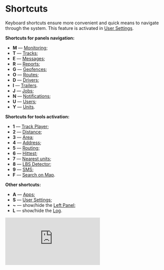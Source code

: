 # Shortcuts



Keyboard shortcuts ensure more convenient and quick means to navigate through the system. This feature is activated in [User Settings](https://docs.wialon.com/en/hosting/user/set/general).

**Shortcuts for panels navigation:**

* **M** — [Monitoring](https://docs.wialon.com/en/hosting/user/monitor/monitor);
* **T** — [Tracks](https://docs.wialon.com/en/hosting/user/tracks/tracks);
* **E** — [Messages](https://docs.wialon.com/en/hosting/user/msg/msg);
* **R** — [Reports](https://docs.wialon.com/en/hosting/user/reports/reports);
* **G** — [Geofences](https://docs.wialon.com/en/hosting/user/geo/geo);
* **O** — [Routes](https://docs.wialon.com/en/hosting/user/routes/routes);
* **D** — [Drivers](https://docs.wialon.com/en/hosting/user/drivers/drivers);
* **I** — [Trailers](https://docs.wialon.com/en/hosting/user/trailers/trailers).
* **J** — [Jobs](https://docs.wialon.com/en/hosting/user/jobs/jobs);
* **N** — [Notifications](https://docs.wialon.com/en/hosting/user/notify/notify);
* **U** — [Users](https://docs.wialon.com/en/hosting/user/users/users);
* **Y** — [Units](https://docs.wialon.com/en/hosting/user/units/units).

**Shortcuts for tools activation:**

* **1** — [Track Player](https://docs.wialon.com/en/hosting/user/tools/player);
* **2** — [Distance](https://docs.wialon.com/en/hosting/user/tools/distance);
* **3** — [Area](https://docs.wialon.com/en/hosting/user/tools/area);
* **4** — [Address](https://docs.wialon.com/en/hosting/user/tools/address);
* **5** — [Routing](https://docs.wialon.com/en/hosting/user/tools/routing);
* **6** — [Hittest](https://docs.wialon.com/en/hosting/user/tools/hittest);
* **7** — [Nearest units](https://docs.wialon.com/en/hosting/user/tools/nearest);
* **8** — [LBS Detector](https://docs.wialon.com/en/hosting/user/tools/lbs);
* **9** — [SMS](https://docs.wialon.com/en/hosting/user/tools/sms);
* **F** — [Search on Map](https://docs.wialon.com/en/hosting/user/tools/search).

**Other shortcuts:**

* **A** — [Apps](https://docs.wialon.com/en/hosting/user/apps/apps);
* **S** — [User Settings](https://docs.wialon.com/en/hosting/user/set/set);
* **~** — show/hide the [Left Panel](https://docs.wialon.com/en/hosting/user/gui/left);
* **L** — show/hide the [Log](https://docs.wialon.com/en/hosting/user/gui/gui).

![](https://docs.wialon.com/en/hosting/lib/exe/indexer.php?id=user%3Agui%3Akeys&1550213920)

|  |
| :--- |


